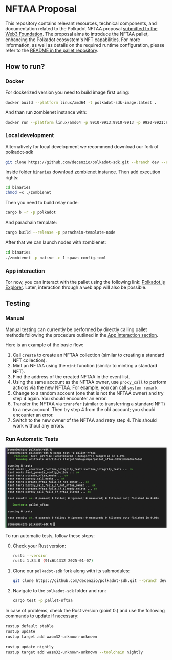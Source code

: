 # NFTAA Proposal

This repository contains relevant resources, technical components, and documentation related to the Polkadot NFTAA proposal [submitted to the Web3 Foundation](https://github.com/w3f/Grants-Program/blob/master/applications/nftaa.md).
The proposal aims to introduce the NFTAA pallet, enhancing the Polkadot ecosystem's NFT capabilities.
For more information, as well as details on the required runtime configuration, please refer to the [README in the pallet repository](https://github.com/decenzio/pallet-nftaa).

## How to run?

### Docker
For dockerized version you need to build image first using:

```sh
docker build --platform linux/amd64 -t polkadot-sdk-image:latest .
```

And than run zombienet instance with:

```sh
docker run --platform linux/amd64 -p 9910-9913:9910-9913 -p 9920-9921:9920-9921 --rm -it polkadot-sdk-image:latest
```

### Local development

Alternatively for local development we recommend download our fork of polkadot-sdk

```sh
git clone https://github.com/decenzio/polkadot-sdk.git --branch dev --recurse-submodules
```

Inside folder `binaries` download [zombienet](https://github.com/paritytech/zombienet/releases) instance. Then add execution rights:
```sh
cd binaries
chmod +x ./zombienet
```

Then you need to build relay node:
```sh
cargo b -r -p polkadot
```

And parachain template:
```sh
cargo build --release -p parachain-template-node
```

After that we can launch nodes with zombienet:
```sh
cd binaries
./zombienet -p native -c 1 spawn config.toml
```

### App interaction
For now, you can interact with the pallet using the following link: [Polkadot.js Explorer](https://polkadot.js.org/apps/?rpc=ws://127.0.0.1:9920#/explorer). Later, interaction through a web app will also be possible.

## Testing 

### Manual
Manual testing can currently be performed by directly calling pallet methods following the procedure outlined in the [App Interaction section](#app-interaction).

Here is an example of the basic flow:
1. Call `create` to create an NFTAA collection (similar to creating a standard NFT collection).
2. Mint an NFTAA using the `mint` function (similar to minting a standard NFT).
3. Find the address of the created NFTAA in the event list.
4. Using the same account as the NFTAA owner, use `proxy_call` to perform actions via the new NFTAA. For example, you can call `system remark`.
5. Change to a random account (one that is not the NFTAA owner) and try step 4 again. You should encounter an error.
6. Transfer the NFTAA via `transfer` (similar to transferring a standard NFT) to a new account. Then try step 4 from the old account; you should encounter an error.
7. Switch to the new owner of the NFTAA and retry step 4. This should work without any errors.

### Run Automatic Tests

<img width="684" alt="image" src="testing/nftaa-pallet-test-cargo.png"/>


To run automatic tests, follow these steps:

0. Check your Rust version:
   ```sh
   rustc --version           
   rustc 1.84.0 (9fc6b4312 2025-01-07)
   ```

1. Clone our `polkadot-sdk` fork along with its submodules:
   ```sh
   git clone https://github.com/decenzio/polkadot-sdk.git --branch dev --recurse-submodules
   ```

2. Navigate to the `polkadot-sdk` folder and run:
   ```sh
   cargo test -p pallet-nftaa
   ```

In case of problems, check the Rust version (point 0.) and use the following commands to update if necessary:

   ```sh
   rustup default stable
   rustup update
   rustup target add wasm32-unknown-unknown
   ```

   ```sh
   rustup update nightly
   rustup target add wasm32-unknown-unknown --toolchain nightly
   ```
